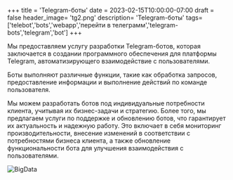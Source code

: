 +++
title = 'Telegram-боты'
date = 2023-02-15T10:00:00-07:00
draft = false
header_image= 'tg2.png'
description= 'Telegram-боты'
tags= ['telebot','bots','webapp','перейти в телеграмм','telegram-bots','telegram','bot']
+++

Мы предоставляем услугу разработки Telegram-ботов, которая заключается в создании программного обеспечения для платформы Telegram, автоматизирующего взаимодействие с пользователями. 

Боты выполняют различные функции, такие как обработка запросов, предоставление информации и выполнение действий по команде пользователя. 

Мы можем разработать ботов под индивидуальные потребности клиента, учитывая их бизнес-задачи и стратегию. Более того, мы предлагаем услуги по поддержке и обновлению ботов, что гарантирует их актуальность и надежную работу. Это включает в себя мониторинг производительности, внесение изменений в соответствии с потребностями бизнеса клиента, а также обновление функциональности бота для улучшения взаимодействия с пользователями.

![BigData](tg1.png)